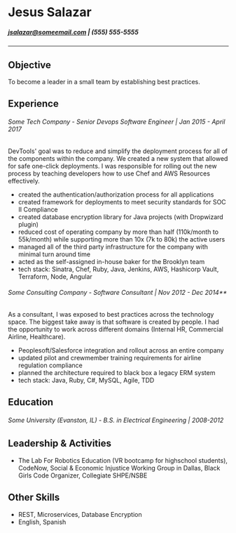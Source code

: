 # Jesus Salazar

##### jsalazar@someemail.com | (555) 555-5555

----

## Objective

To become a leader in a small team by establishing best practices.

## Experience

###### Some Tech Company - Senior Devops Software Engineer | Jan 2015 - April 2017

DevTools' goal was to reduce and simplify the deployment process for all of the components within the company. We created a new system that allowed for safe one-click deployments. I was responsible for rolling out the new process by teaching developers how to use Chef and AWS Resources effectively.

- created the authentication/authorization process for all applications
- created framework for deployments to meet security standards for SOC II Compliance
- created database encryption library for Java projects (with Dropwizard plugin)
- reduced cost of operating company by more than half (110k/month to 55k/month) while supporting more than 10x (7k to 80k) the active users
- managed all of the third party infrastructure for the company with minimal turn around time
- acted as the self-assigned in-house baker for the Brooklyn team
- tech stack: Sinatra, Chef, Ruby, Java, Jenkins, AWS, Hashicorp Vault, Terraform, Node, Angular

###### Some Consulting Company - Software Consultant | Nov 2012 - Dec 2014**

As a consultant, I was exposed to best practices across the technology space. The biggest take away is that software is created by people. I had the opportunity to work across different domains (Internal HR, Commercial Airline, Healthcare).

- Peoplesoft/Salesforce integration and rollout across an entire company
- updated pilot and crewmember training requirements for airline regulation compliance
- planned the architecture required to black box a legacy ERM system
- tech stack: Java, Ruby, C#, MySQL, Agile, TDD

## Education

###### Some University (Evanston, IL) - B.S. in Electrical Engineering | 2008-2012

## Leadership & Activities

- The Lab For Robotics Education (VR bootcamp for highschool students), CodeNow, Social & Economic Injustice Working Group in Dallas, Black Girls Code Organizer, Collegiate SHPE/NSBE

## Other Skills

- REST, Microservices, Database Encryption
- English, Spanish
